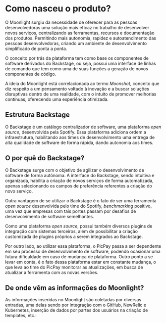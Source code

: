 # Como nasceu o produto?

O Moonlight surgiu da necessidade de oferecer para as pessoas desenvolvedoras uma solução mais eficaz no trabalho de desenvolver novos serviços, centralizando as ferramentas, recursos e documentação dos produtos. Permitindo mais autonomia, rapidez e autoatendimento das pessoas desenvolvedoras, criando um ambiente de desenvolvimento simplificado de ponta a ponta.

O conceito por trás da plataforma tem como base os componentes de software derivados do Backstage, ou seja, possui uma interface de linhas de comando que tem como uma de suas funções a geração de novos componentes de código.

A ideia do Moonlight está correlacionada ao termo _Moonshot_, conceito que diz respeito a um pensamento voltado à inovação e a buscar soluções disruptivas dentro de uma realidade, com o intuito de promover melhorias contínuas, oferecendo uma experiência otimizada.

## Estrutura Backstage

O Backstage é um catálogo centralizador de software, uma plataforma _open source_, desenvolvida pela Spotify. Essa plataforma adiciona ordem a infraestrutura, habilitando aos times de desenvolvimento uma entrega de alta qualidade de software de forma rápida, dando autonomia aos times.

## O por quê do Backstage?

O Backstage surge com o objetivo de agilizar o desenvolvimento de software de forma autônoma. A interface do Backstage, sendo intuitiva e organizada, habilita a criação de novos serviços de forma automatizada, apenas selecionando os campos de preferência referentes a criação do novo serviço.

Outra vantagem de se utilizar o Backstage é o fato de ser uma ferramenta _open source_ desenvolvida pelo time do Spotify, _benchmarking_ positivo, uma vez que empresas com tais portes passam por desafios de desenvolvimento de software semelhantes.

Como uma plataforma _open source_, possui também diversos plugins de integração com sistemas terceiros, além de possibilitar a criação customizada de plugins próprios a serem integrados ao Backstage.

Por outro lado, ao utilizar essa plataforma, o PicPay passa a ser dependente em seu processo de desenvolvimento de software, podendo ocasionar uma futura dificuldade em caso de mudança de plataforma. Outro ponto a se levar em conta, é o fato dessa plataforma estar em constante mudança, o que leva ao time do PicPay monitorar as atualizações, em busca de atualizar a ferramenta com as novas versões.

## De onde vêm as informações do Moonlight?

As informações inseridas no Moonlight são coletadas por diversas entradas, uma delas sendo por integração com o GitHub, NewRelic e Kubernetes, inserção de dados por partes dos usuários na criação de templates, etc.:
